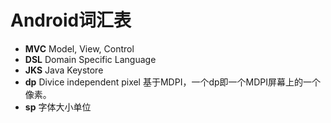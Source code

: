 # Android词汇表

- **MVC** Model, View, Control
- **DSL** Domain Specific Language
- **JKS** Java Keystore
- **dp** Divice independent pixel 基于MDPI，一个dp即一个MDPI屏幕上的一个像素。
- **sp** 字体大小单位
